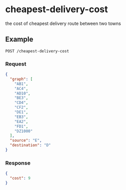 # cheapest-delivery-cost

the cost of cheapest delivery route between two towns

## Example

`POST /cheapest-delivery-cost`

### Request

```json
{
  "graph": [
    "AB1",
    "AC4",
    "AD10",
    "BE3",
    "CD4",
    "CF2",
    "DE1",
    "EB3",
    "EA2",
    "FD1",
    "DZ1000"
  ],
  "source": "E",
  "destination": "D"
}
```

### Response

```json
{
  "cost": 9
}
```
